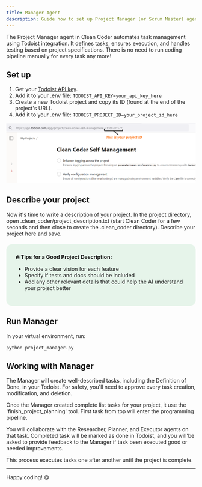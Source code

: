 ```yaml
---
title: Manager Agent
description: Guide how to set up Project Manager (or Scrum Master) agent.
---
```


The Project Manager agent in Clean Coder automates task management using Todoist integration. It defines tasks, ensures execution, and handles testing based on project specifications. There is no need to run coding pipeline manually for every task any more!

## Set up

1. Get your [Todoist API key](https://todoist.com/help/articles/find-your-api-token-Jpzx9IIlB).
2. Add it to your .env file: `TODOIST_API_KEY=your_api_key_here`
3. Create a new Todoist project and copy its ID (found at the end of the project's URL).
4. Add it to your .env file: `TODOIST_PROJECT_ID=your_project_id_here`

![Todoist project ID](../../../assets/project_id.png)


## Describe your project

Now it's time to write a description of your project. In the project directory, open .clean_coder/project_description.txt (start Clean Coder for a few seconds and then close to create the .clean_coder directory). Describe your project here and save.

<div style="background-color: #e6f4ea; border-radius: 15px; padding: 25px; margin: 20px 0;">
<strong>🔥 Tips for a Good Project Description:</strong>
<ul>
<li>Provide a clear vision for each feature</li>
<li>Specify if tests and docs should be included</li>
<li>Add any other relevant details that could help the AI understand your project better</li>
</ul>
</div>

## Run Manager

In your virtual environment, run:
```
python project_manager.py
```

## Working with Manager

The Manager will create well-described tasks, including the Definition of Done, in your Todoist. For safety, you'll need to approve every task creation, modification, and deletion.

Once the Manager created complete list tasks for your project, it use the 'finish_project_planning' tool. First task from top will enter the programming pipeline.

You will collaborate with the Researcher, Planner, and Executor agents on that task. Completed task will be marked as done in Todoist, and you will'be asked to provide feedback to the Manager if task been executed good or needed improvements.

This process executes tasks one after another until the project is complete.

---
Happy coding! 😋
